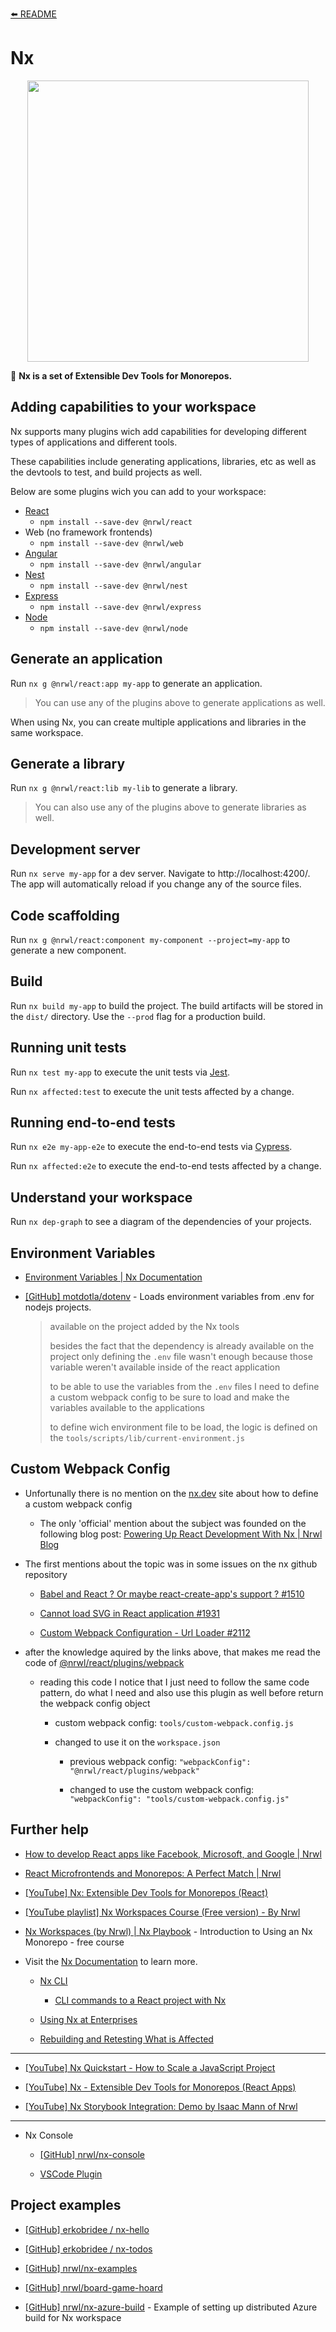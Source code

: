 [⬅️ README](../README.md)

# Nx

<p align="center"><img src="https://raw.githubusercontent.com/nrwl/nx/master/nx-logo.png" width="450"></p>

🔎 **Nx is a set of Extensible Dev Tools for Monorepos.**

## Adding capabilities to your workspace

Nx supports many plugins wich add capabilities for developing different types of applications and different tools.

These capabilities include generating applications, libraries, etc as well as the devtools to test, and build projects as well.

Below are some plugins wich you can add to your workspace:

- [React](https://reactjs.org)
  - `npm install --save-dev @nrwl/react`
- Web (no framework frontends)
  - `npm install --save-dev @nrwl/web`
- [Angular](https://angular.io)
  - `npm install --save-dev @nrwl/angular`
- [Nest](https://nestjs.com)
  - `npm install --save-dev @nrwl/nest`
- [Express](https://expressjs.com)
  - `npm install --save-dev @nrwl/express`
- [Node](https://nodejs.org)
  - `npm install --save-dev @nrwl/node`

## Generate an application

Run `nx g @nrwl/react:app my-app` to generate an application.

> You can use any of the plugins above to generate applications as well.

When using Nx, you can create multiple applications and libraries in the same workspace.

## Generate a library

Run `nx g @nrwl/react:lib my-lib` to generate a library.

> You can also use any of the plugins above to generate libraries as well.

## Development server

Run `nx serve my-app` for a dev server. Navigate to http://localhost:4200/. The app will automatically reload if you change any of the source files.

## Code scaffolding

Run `nx g @nrwl/react:component my-component --project=my-app` to generate a new component.

## Build

Run `nx build my-app` to build the project. The build artifacts will be stored in the `dist/` directory. Use the `--prod` flag for a production build.

## Running unit tests

Run `nx test my-app` to execute the unit tests via [Jest](https://jestjs.io).

Run `nx affected:test` to execute the unit tests affected by a change.

## Running end-to-end tests

Run `nx e2e my-app-e2e` to execute the end-to-end tests via [Cypress](https://www.cypress.io).

Run `nx affected:e2e` to execute the end-to-end tests affected by a change.

## Understand your workspace

Run `nx dep-graph` to see a diagram of the dependencies of your projects.

## Environment Variables

- [Environment Variables | Nx Documentation](https://nx.dev/react/guides/environment-variables)

- [[GitHub] motdotla/dotenv](https://github.com/motdotla/dotenv) - Loads environment variables from .env for nodejs projects.

  > available on the project added by the Nx tools
  >
  > besides the fact that the dependency is already available on the project only defining the `.env` file wasn't enough because those variable weren't available inside of the react application
  >
  > to be able to use the variables from the `.env` files I need to define a custom webpack config to be sure to load and make the variables available to the applications
  >
  > to define wich environment file to be load, the logic is defined on the `tools/scripts/lib/current-environment.js`

## Custom Webpack Config

- Unfortunally there is no mention on the [nx.dev](https://nx.dev/) site about how to define a custom webpack config

  - The only 'official' mention about the subject was founded on the following blog post: [Powering Up React Development With Nx | Nrwl Blog](https://blog.nrwl.io/powering-up-react-development-with-nx-cf0a9385dbec)

- The first mentions about the topic was in some issues on the nx github repository

  - [Babel and React ? Or maybe react-create-app's support ? #1510](https://github.com/nrwl/nx/issues/1510#issuecomment-504605552)

  - [Cannot load SVG in React application #1931](https://github.com/nrwl/nx/issues/1931)

  - [Custom Webpack Configuration - Url Loader #2112](https://github.com/nrwl/nx/issues/2112)

- after the knowledge aquired by the links above, that makes me read the code of [@nrwl/react/plugins/webpack](https://github.com/nrwl/nx/blob/master/packages/react/plugins/webpack.ts)

  - reading this code I notice that I just need to follow the same code pattern, do what I need and also use this plugin as well before return the webpack config object

    - custom webpack config: `tools/custom-webpack.config.js`

    - changed to use it on the `workspace.json`

      - previous webpack config: `"webpackConfig": "@nrwl/react/plugins/webpack"`

      - changed to use the custom webpack config: `"webpackConfig": "tools/custom-webpack.config.js"`

## Further help

- [How to develop React apps like Facebook, Microsoft, and Google | Nrwl](https://blog.nrwl.io/how-to-develop-react-apps-like-facebook-microsoft-and-google-bdcafcfbc9be)

- [React Microfrontends and Monorepos: A Perfect Match | Nrwl](https://blog.nrwl.io/monorepos-and-react-microfrontends-a-perfect-match-d49dca64489a)

- [[YouTube] Nx: Extensible Dev Tools for Monorepos (React)](https://www.youtube.com/watch?v=E188J7E_MDU)

- [[YouTube playlist] Nx Workspaces Course (Free version) - By Nrwl](https://www.youtube.com/watch?v=2mYLe9Kp9VM&list=PLakNactNC1dH38AfqmwabvOszDmKriGco)

- [Nx Workspaces (by Nrwl) | Nx Playbook](https://nxplaybook.com/p/nx-workspaces) - Introduction to Using an Nx Monorepo - free course

- Visit the [Nx Documentation](https://nx.dev) to learn more.

  - [Nx CLI](https://nx.dev/react/guides/cli)

    - [CLI commands to a React project with Nx](https://nx.dev/react/api/home)

  - [Using Nx at Enterprises](https://nx.dev/react/guides/monorepo-nx-enterprise)

  - [Rebuilding and Retesting What is Affected](https://nx.dev/react/guides/monorepo-affected)

---

- [[YouTube] Nx Quickstart - How to Scale a JavaScript Project](https://www.youtube.com/watch?v=VUyBY72mwrQ)

- [[YouTube] Nx - Extensible Dev Tools for Monorepos (React Apps)](https://www.youtube.com/watch?v=Jxh_--FeJeY)

- [[YouTube] Nx Storybook Integration: Demo by Isaac Mann of Nrwl](https://www.youtube.com/watch?v=sFpqyjT7u4s)

---

- Nx Console

  - [[GitHub] nrwl/nx-console](https://github.com/nrwl/nx-console)

  - [VSCode Plugin](https://marketplace.visualstudio.com/items?itemName=nrwl.angular-console)

## Project examples

- [[GitHub] erkobridee / nx-hello](https://github.com/erkobridee/nx-hello)

- [[GitHub] erkobridee / nx-todos](https://github.com/erkobridee/nx-todos)

- [[GitHub] nrwl/nx-examples](https://github.com/nrwl/nx-examples)

- [[GitHub] nrwl/board-game-hoard](https://github.com/nrwl/board-game-hoard)

- [[GitHub] nrwl/nx-azure-build](https://github.com/nrwl/nx-azure-build) - Example of setting up distributed Azure build for Nx workspace

